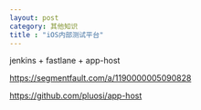 ```yaml
---
layout: post
category: 其他知识
title : "iOS内部测试平台"
---
```


 jenkins + fastlane + app-host



https://segmentfault.com/a/1190000005090828



https://github.com/pluosi/app-host
